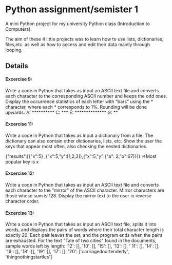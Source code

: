 # Python assignment/semister 1
A mini Python project for my university Python class (Introduction to Computers).

The aim of these 4 little projects was to learn how to use lists, dictionaries, files,etc. as well as how to access and edit their data mainly through looping.

## Details
#### Excercise 9:
Write a code in Python that takes as input an ASCII text file and converts each character to the corresponding ASCII number and keeps the odd ones. Display the occurrence statistics of each letter with “bars” using the * character, where each * corresponds to 1%. Rounding will be done upwards.
A: **********
C: ***
E: **************
G: **



#### Excercise 11:
Write a code in Python that takes as input a dictionary from a file. The dictionary can also contain other dictionaries, lists, etc. Show the user the keys that appear most often, also checking the nested dictionaries.

{"results":[{"x":5} ,{"x":5,"y":[1,2,3]},{"x":5,"y":{"a": 2,"b":67}}]}
    =>Most popular key is x


#### Excercise 12:
Write a code in Python that takes as input an ASCII text file and converts each character to the "mirror" of the ASCII character. Mirror characters are those whose sum is 128. Display the mirror text to the user in reverse character order.

#### Excercise 13:
Write a code in Python that takes as input an ASCII text file, splits it into words, and displays the pairs of words where their total character length is exactly 20. Each pair leaves the set, and the program ends when the pairs are exhausted.
For the text "Tale of two cities" found in the documents, sample words left by length: '12': [], '10': [], '15': [], '13': [], ' 11': [], '14': [], '16': [], '18': [], '19': [], '17': [], '20': ['carriagedoortenderly', 'thingnothingstartles']

